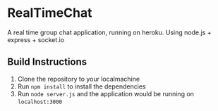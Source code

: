 RealTimeChat
============

A real time group chat application, running on heroku.
Using node.js + express + socket.io

## Build Instructions
1. Clone the repository to your localmachine
2. Run `npm install` to install the dependencies
3. Run `node server.js` and the application would be running on `localhost:3000`

